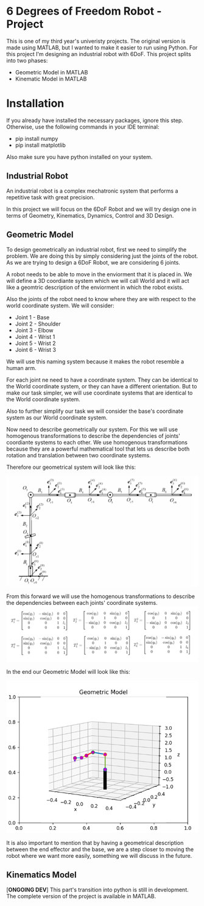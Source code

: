 # 6 Degrees of Freedom Robot - Project

This is one of my third year's univeristy projects.
The original version is made using MATLAB, but I wanted to make it easier to run using Python.
For this project I'm designing an industrial robot with 6DoF.
This project splits into two phases:
 - Geometric Model in MATLAB
 - Kinematic Model in MATLAB

# Installation
If you already have installed the necessary packages, ignore this step.
Otherwise, use the following commands in your IDE terminal:

 - pip install numpy
 - pip install matplotlib

 Also make sure you have python installed on your system.

## Industrial Robot

An industrial robot is a complex mechatronic system that performs a repetitive task with great precision.

In this project we will focus on the 6DoF Robot and we will try design one in terms of Geometry, Kinematics, Dynamics, Control and 3D Design.

## Geometric Model

To design geometrically an industrial robot, first we need to simplify the problem.
We are doing this by simply considering just the joints of the robot.
As we are trying to design a 6DoF Robot, we are considering 6 joints.

A robot needs to be able to move in the enviorment that it is placed in.
We will define a 3D coordiante system which we will call World and it will act like a geomtric description of the enviorment in which the robot exists.

Also the joints of the robot need to know where they are with respect to the world coordinate system.
We will consider:
 - Joint 1 - Base
 - Joint 2 - Shoulder
 - Joint 3 - Elbow
 - Joint 4 - Wrist 1
 - Joint 5 - Wrist 2
 - Joint 6 - Wrist 3

We will use this naming system because it makes the robot resemble a human arm.

For each joint ne need to have a coordinate system.
They can be identical to the World coordinate system, or they can have a different orientation.
But to make our task simpler, we will use coordinate systems that are identical to the World coordinate system.

Also to further simplify our task we will consider the base's coordinate system as our World coordinate system.

Now need to describe geometrically our system.
For this we will use homogenous transformations to describe the dependencies of joints' coordiante systems to each other.
We use homogenous transformations because they are a powerful mathematical tool that lets us describe both rotation and translation between two coordinate systems.

Therefore our geometrical system will look like this:

![Alt text](README/READMEPictures/schematicDiagram.png?raw=true "Geometric Diagram")

From this forward we will use the homogenous transformations to describe the dependencies between each joints' coordinate systems.
![Alt text](README/READMEPictures/Transformations.png?raw=true "Homogenous Transformations")

In the end our Geometric Model will look like this:

![Alt text](README/READMEPictures/GeomtricModelExample.png?raw=true "Geomtric Model Example")

It is also important to mention that by having a geometrical description between the end effector and the base, we are a step closer to moving the robot where we want more easily, something we will discuss in the future.

## Kinematics Model
[**ONGOING DEV**]
This part's transition into python is still in development.
The complete version of the project is available in MATLAB.
